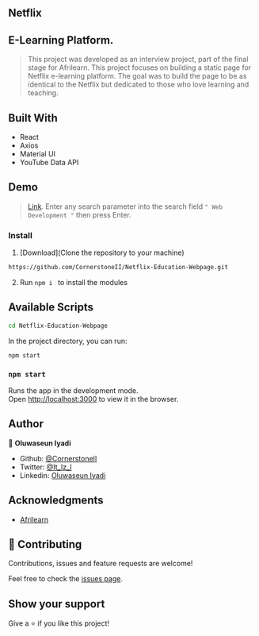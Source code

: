 ## Netflix
## E-Learning Platform.

> This project was developed as an interview project, part of the final stage for Afrilearn. This project focuses on building a static page for Netflix e-learning platform. The goal was to build the page to be as identical to the Netflix but dedicated to those who love learning and teaching. 


## Built With

- React
- Axios
- Material UI
- YouTube Data API

## Demo
> [Link](https://dazzling-kirch-11ce1a.netlify.app/).
Enter any search parameter into the search field ```" Web Development "``` then press Enter.

### Install

1) [Download](Clone the repository to your machine)

```sh
https://github.com/CornerstoneII/Netflix-Education-Webpage.git
```
2) Run ```npm i ``` to install the modules

## Available Scripts

```sh
cd Netflix-Education-Webpage
```

In the project directory, you can run:
```
npm start
```
### `npm start`

Runs the app in the development mode.<br />
Open [http://localhost:3000](http://localhost:3000) to view it in the browser.

## Author

👤 **Oluwaseun Iyadi**

- Github: [@CornerstoneII](https://github.com/CornerstoneII)
- Twitter: [@It_Iz_I](https://twitter.com/It_Iz_I)
- Linkedin: [Oluwaseun Iyadi](https://www.linkedin.com/in/oluwaseun-iyadi-773584b4/)

## Acknowledgments

- [Afrilearn](https://myafrilearn.com/)

## 🤝 Contributing

Contributions, issues and feature requests are welcome!

Feel free to check the [issues page](issues/).

## Show your support

Give a ⭐️ if you like this project!
